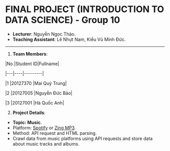 # FINAL PROJECT (INTRODUCTION TO DATA SCIENCE) - Group 10

- **Lecturer**: Nguyễn Ngọc Thảo.
- **Teaching Assistant**: Lê Nhựt Nam, Kiều Vũ Minh Đức.

---

1. **Team Members**:

|No.|Student ID|Fullname|

|---|----|---------|

|1 |20127370 |Mai Quý Trung|

|2 |20127005 |Nguyễn Đức Bảo|

|3 |20127001 |Hà Quốc Anh|

2. **Project Details**:

- **Topic: Music**.
- Platform: [Spotify](https://open.spotify.com/) or [Zing MP3](https://mp3.zing.vn/).
- Method: API request and HTML parsing.
- Crawl data from music platforms using API requests and store data about music tracks and albums.

